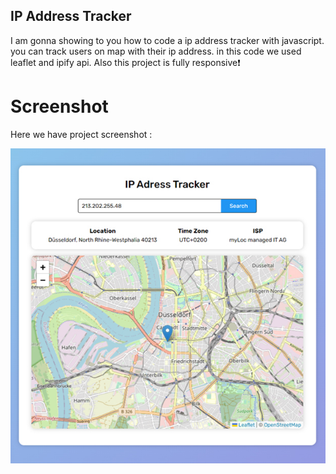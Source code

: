 ## IP Address Tracker
I am gonna showing to you how to code a ip address tracker with javascript. you can track users on map with their ip address. in this code we used leaflet and ipify api. Also this project is fully responsive❗️

# Screenshot
Here we have project screenshot :

![screenshot](screenshot.jpg)
